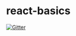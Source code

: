 # react-basics

[![Gitter](https://badges.gitter.im/codedojo/react.svg)](https://gitter.im/codedojo/react?utm_source=badge&utm_medium=badge&utm_campaign=pr-badge&utm_content=badge)
